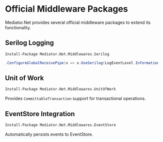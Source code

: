 # Official Middleware Packages

Mediator.Net provides several official middleware packages to extend its functionality.

## Serilog Logging

```bash
Install-Package Mediator.Net.Middlewares.Serilog
```

```csharp
.ConfigureGlobalReceivePipe(x => x.UseSerilog(LogEventLevel.Information))
```

## Unit of Work

```bash
Install-Package Mediator.Net.Middlewares.UnitOfWork
```

Provides `CommittableTransaction` support for transactional operations.

## EventStore Integration

```bash
Install-Package Mediator.Net.Middlewares.EventStore
```

Automatically persists events to EventStore.
